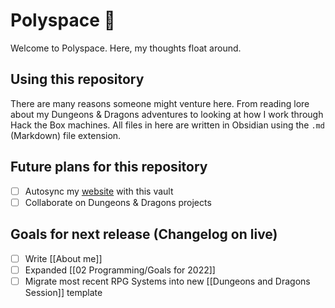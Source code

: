 # Polyspace 🚀
Welcome to Polyspace. Here, my thoughts float around.

## Using this repository
There are many reasons someone might venture here. From reading lore about my Dungeons & Dragons adventures to looking at how I work through Hack the Box machines. All files in here are written in Obsidian using the `.md` (Markdown) file extension. 

## Future plans for this repository
- [ ] Autosync my [website](www.kevinpv.com) with this vault
- [ ] Collaborate on Dungeons & Dragons projects

## Goals for next release (Changelog on live)
- [ ] Write [[About me]]
- [ ] Expanded [[02 Programming/Goals for 2022]]
- [ ] Migrate most recent RPG Systems into new [[Dungeons and Dragons Session]] template
